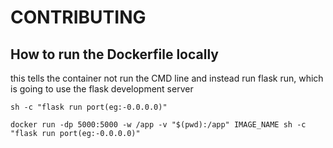 # CONTRIBUTING

## How to run the Dockerfile locally

this tells the container not run the CMD line and instead run flask run, which
is going to use the flask development server
```
sh -c "flask run port(eg:-0.0.0.0)"
```

```
docker run -dp 5000:5000 -w /app -v "$(pwd):/app" IMAGE_NAME sh -c "flask run port(eg:-0.0.0.0)"
```